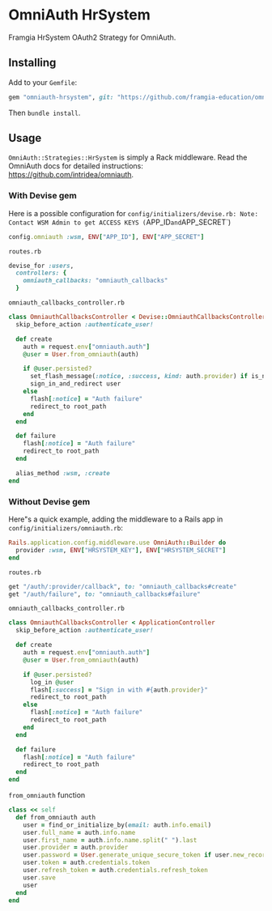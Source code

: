 # OmniAuth HrSystem

Framgia HrSystem OAuth2 Strategy for OmniAuth.

## Installing

Add to your `Gemfile`:

```ruby
gem "omniauth-hrsystem", git: "https://github.com/framgia-education/omniauth-hrsystem.git", branch: :wsm
```

Then `bundle install`.

## Usage

`OmniAuth::Strategies::HrSystem` is simply a Rack middleware. Read the OmniAuth docs for detailed instructions: https://github.com/intridea/omniauth.

### With Devise gem
Here is a possible configuration for `config/initializers/devise.rb:
Note: Contact WSM Admin to get ACCESS KEYS (`APP_ID` and `APP_SECRET`)

```ruby
config.omniauth :wsm, ENV["APP_ID"], ENV["APP_SECRET"]
```

`routes.rb`

```ruby
devise_for :users,
  controllers: {
    omniauth_callbacks: "omniauth_callbacks"
  }
```

`omniauth_callbacks_controller.rb`

```ruby
class OmniauthCallbacksController < Devise::OmniauthCallbacksController
  skip_before_action :authenticate_user!

  def create
    auth = request.env["omniauth.auth"]
    @user = User.from_omniauth(auth)

    if @user.persisted?
      set_flash_message(:notice, :success, kind: auth.provider) if is_navigational_format?
      sign_in_and_redirect user
    else
      flash[:notice] = "Auth failure"
      redirect_to root_path
    end
  end

  def failure
    flash[:notice] = "Auth failure"
    redirect_to root_path
  end

  alias_method :wsm, :create
end
```

### Without Devise gem

Here"s a quick example, adding the middleware to a Rails app in `config/initializers/omniauth.rb`:

```ruby
Rails.application.config.middleware.use OmniAuth::Builder do
  provider :wsm, ENV["HRSYSTEM_KEY"], ENV["HRSYSTEM_SECRET"]
end
```

`routes.rb`

```ruby
get "/auth/:provider/callback", to: "omniauth_callbacks#create"
get "/auth/failure", to: "omniauth_callbacks#failure"
```

`omniauth_callbacks_controller.rb`

```ruby
class OmniauthCallbacksController < ApplicationController
  skip_before_action :authenticate_user!

  def create
    auth = request.env["omniauth.auth"]
    @user = User.from_omniauth(auth)

    if @user.persisted?
      log_in @user
      flash[:success] = "Sign in with #{auth.provider}"
      redirect_to root_path
    else
      flash[:notice] = "Auth failure"
      redirect_to root_path
    end
  end

  def failure
    flash[:notice] = "Auth failure"
    redirect_to root_path
  end
end
```

`from_omniauth` function

```ruby
class << self
  def from_omniauth auth
    user = find_or_initialize_by(email: auth.info.email)
    user.full_name = auth.info.name
    user.first_name = auth.info.name.split(" ").last
    user.provider = auth.provider
    user.password = User.generate_unique_secure_token if user.new_record?
    user.token = auth.credentials.token
    user.refresh_token = auth.credentials.refresh_token
    user.save
    user
  end
end
```

